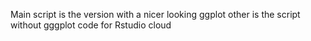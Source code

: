 Main script is the version with a nicer looking ggplot
other is the script without gggplot code for Rstudio cloud
